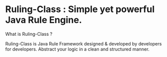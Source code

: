 # Ruling-Class : Simple yet powerful Java Rule Engine.

<a>What is Ruling-Class ?</a>

Ruling-Class is Java Rule Framework designed & developed by developers for developers. Abstract your logic in a clean and structured manner.
